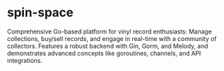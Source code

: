 # spin-space
Comprehensive Go-based platform for vinyl record enthusiasts: Manage collections, buy/sell records, and engage in real-time with a community of collectors. Features a robust backend with Gin, Gorm, and Melody, and demonstrates advanced concepts like goroutines, channels, and API integrations.
